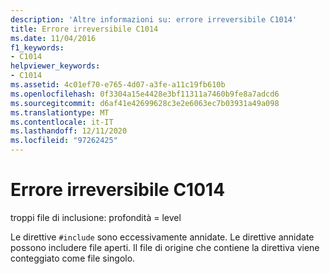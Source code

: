 ```yaml
---
description: 'Altre informazioni su: errore irreversibile C1014'
title: Errore irreversibile C1014
ms.date: 11/04/2016
f1_keywords:
- C1014
helpviewer_keywords:
- C1014
ms.assetid: 4c01ef70-e765-4d07-a3fe-a11c19fb610b
ms.openlocfilehash: 0f3304a15e4428e3bf11311a7460b9fe8a7adcd6
ms.sourcegitcommit: d6af41e42699628c3e2e6063ec7b03931a49a098
ms.translationtype: MT
ms.contentlocale: it-IT
ms.lasthandoff: 12/11/2020
ms.locfileid: "97262425"
---
```

# <a name="fatal-error-c1014"></a>Errore irreversibile C1014

troppi file di inclusione: profondità = level

Le direttive `#include` sono eccessivamente annidate. Le direttive annidate possono includere file aperti. Il file di origine che contiene la direttiva viene conteggiato come file singolo.
